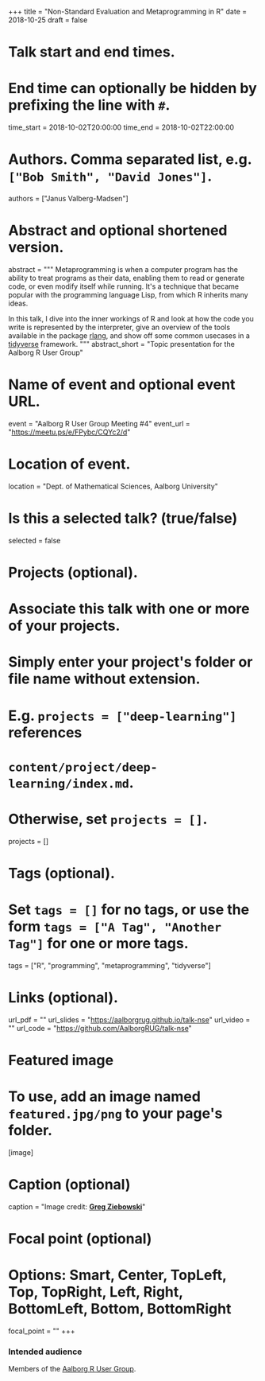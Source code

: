 +++
title = "Non-Standard Evaluation and Metaprogramming in R"
date = 2018-10-25
draft = false

# Talk start and end times.
#   End time can optionally be hidden by prefixing the line with `#`.
time_start = 2018-10-02T20:00:00
time_end = 2018-10-02T22:00:00

# Authors. Comma separated list, e.g. `["Bob Smith", "David Jones"]`.
authors = ["Janus Valberg-Madsen"]

# Abstract and optional shortened version.
abstract = """
Metaprogramming is when a computer program has the ability to treat programs as their data, enabling them to read or generate code, or even modify itself while running.
It's a technique that became popular with the programming language Lisp, from which R inherits many ideas.

In this talk, I dive into the inner workings of R and look at how the code you write is represented by the interpreter, give an overview of the tools available in the package [rlang](https://github.com/r-lib/rlang), and show off some common usecases in a [tidyverse](https://github.com/tidyverse/tidyverse) framework.
"""
abstract_short = "Topic presentation for the Aalborg R User Group"

# Name of event and optional event URL.
event = "Aalborg R User Group Meeting #4"
event_url = "https://meetu.ps/e/FPybc/CQYc2/d"

# Location of event.
location = "Dept. of Mathematical Sciences, Aalborg University"

# Is this a selected talk? (true/false)
selected = false

# Projects (optional).
#   Associate this talk with one or more of your projects.
#   Simply enter your project's folder or file name without extension.
#   E.g. `projects = ["deep-learning"]` references
#   `content/project/deep-learning/index.md`.
#   Otherwise, set `projects = []`.
projects = []

# Tags (optional).
#   Set `tags = []` for no tags, or use the form `tags = ["A Tag", "Another Tag"]` for one or more tags.
tags = ["R", "programming", "metaprogramming", "tidyverse"]

# Links (optional).
url_pdf = ""
url_slides = "https://aalborgrug.github.io/talk-nse"
url_video = ""
url_code = "https://github.com/AalborgRUG/talk-nse"

# Featured image
# To use, add an image named `featured.jpg/png` to your page's folder.
[image]
  # Caption (optional)
  caption = "Image credit: [**Greg Ziebowski**](https://www.youtube.com/watch?v=d-zKJCKsoWw)"

  # Focal point (optional)
  # Options: Smart, Center, TopLeft, Top, TopRight, Left, Right, BottomLeft, Bottom, BottomRight
  focal_point = ""
+++

### Intended audience

Members of the [Aalborg R User Group](https://meetu.ps/c/3yFNb/CQYc2/d).
